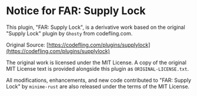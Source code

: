 # Notice for FAR: Supply Lock

This plugin, "FAR: Supply Lock", is a derivative work based on the original "Supply Lock" plugin by `Ghosty` from codefling.com.

Original Source: [https://codefling.com/plugins/supplylock](https://codefling.com/plugins/supplylock)

The original work is licensed under the MIT License. A copy of the original MIT License text is provided alongside this plugin as `ORIGINAL-LICENSE.txt`.

All modifications, enhancements, and new code contributed to "FAR: Supply Lock" by `minime-rust` are also released under the terms of the MIT License.